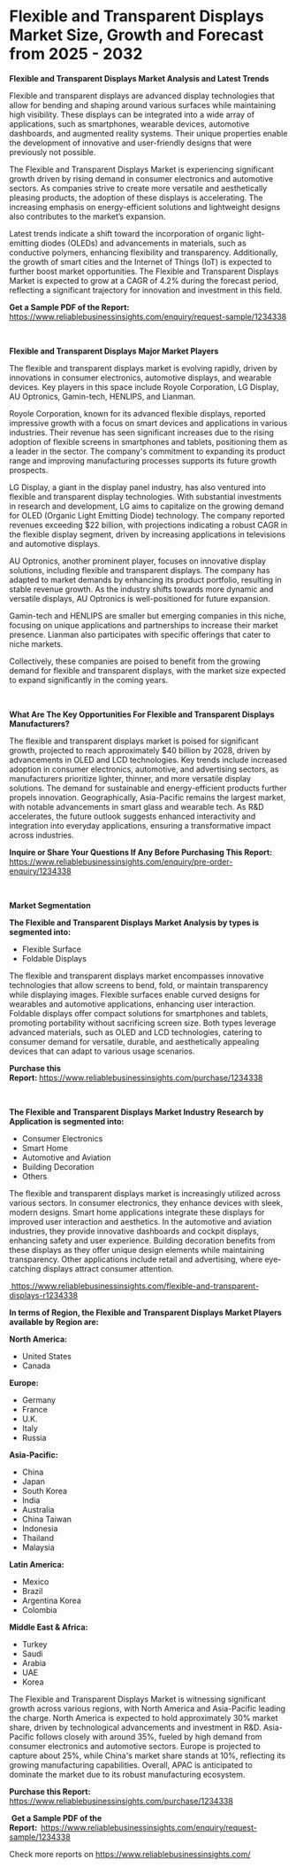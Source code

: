 <p><h1>Flexible and Transparent Displays Market Size, Growth and Forecast from 2025 - 2032</h1></p><p><strong>Flexible and Transparent Displays Market Analysis and Latest Trends</strong></p>
<p><p>Flexible and transparent displays are advanced display technologies that allow for bending and shaping around various surfaces while maintaining high visibility. These displays can be integrated into a wide array of applications, such as smartphones, wearable devices, automotive dashboards, and augmented reality systems. Their unique properties enable the development of innovative and user-friendly designs that were previously not possible.</p><p>The Flexible and Transparent Displays Market is experiencing significant growth driven by rising demand in consumer electronics and automotive sectors. As companies strive to create more versatile and aesthetically pleasing products, the adoption of these displays is accelerating. The increasing emphasis on energy-efficient solutions and lightweight designs also contributes to the market’s expansion.</p><p>Latest trends indicate a shift toward the incorporation of organic light-emitting diodes (OLEDs) and advancements in materials, such as conductive polymers, enhancing flexibility and transparency. Additionally, the growth of smart cities and the Internet of Things (IoT) is expected to further boost market opportunities. The Flexible and Transparent Displays Market is expected to grow at a CAGR of 4.2% during the forecast period, reflecting a significant trajectory for innovation and investment in this field.</p></p>
<p><strong>Get a Sample PDF of the Report:&nbsp;</strong> <a href="https://www.reliablebusinessinsights.com/enquiry/request-sample/1234338?utm_campaign=3080&utm_medium=2&utm_source=Github&utm_content=ia&utm_term=06042025&utm_id=flexible-and-transparent-displays">https://www.reliablebusinessinsights.com/enquiry/request-sample/1234338</a></p>
<p>&nbsp;</p>
<p><strong>Flexible and Transparent Displays Major Market Players</strong></p>
<p><p>The flexible and transparent displays market is evolving rapidly, driven by innovations in consumer electronics, automotive displays, and wearable devices. Key players in this space include Royole Corporation, LG Display, AU Optronics, Gamin-tech, HENLIPS, and Lianman.</p><p>Royole Corporation, known for its advanced flexible displays, reported impressive growth with a focus on smart devices and applications in various industries. Their revenue has seen significant increases due to the rising adoption of flexible screens in smartphones and tablets, positioning them as a leader in the sector. The company's commitment to expanding its product range and improving manufacturing processes supports its future growth prospects.</p><p>LG Display, a giant in the display panel industry, has also ventured into flexible and transparent display technologies. With substantial investments in research and development, LG aims to capitalize on the growing demand for OLED (Organic Light Emitting Diode) technology. The company reported revenues exceeding $22 billion, with projections indicating a robust CAGR in the flexible display segment, driven by increasing applications in televisions and automotive displays.</p><p>AU Optronics, another prominent player, focuses on innovative display solutions, including flexible and transparent displays. The company has adapted to market demands by enhancing its product portfolio, resulting in stable revenue growth. As the industry shifts towards more dynamic and versatile displays, AU Optronics is well-positioned for future expansion.</p><p>Gamin-tech and HENLIPS are smaller but emerging companies in this niche, focusing on unique applications and partnerships to increase their market presence. Lianman also participates with specific offerings that cater to niche markets.</p><p>Collectively, these companies are poised to benefit from the growing demand for flexible and transparent displays, with the market size expected to expand significantly in the coming years.</p></p>
<p>&nbsp;</p>
<p><strong>What Are The Key Opportunities For Flexible and Transparent Displays Manufacturers?</strong></p>
<p><p>The flexible and transparent displays market is poised for significant growth, projected to reach approximately $40 billion by 2028, driven by advancements in OLED and LCD technologies. Key trends include increased adoption in consumer electronics, automotive, and advertising sectors, as manufacturers prioritize lighter, thinner, and more versatile display solutions. The demand for sustainable and energy-efficient products further propels innovation. Geographically, Asia-Pacific remains the largest market, with notable advancements in smart glass and wearable tech. As R&D accelerates, the future outlook suggests enhanced interactivity and integration into everyday applications, ensuring a transformative impact across industries.</p></p>
<p><strong>Inquire or Share Your Questions If Any Before Purchasing This Report:</strong> <a href="https://www.reliablebusinessinsights.com/enquiry/pre-order-enquiry/1234338?utm_campaign=3080&utm_medium=2&utm_source=Github&utm_content=ia&utm_term=06042025&utm_id=flexible-and-transparent-displays">https://www.reliablebusinessinsights.com/enquiry/pre-order-enquiry/1234338</a></p>
<p>&nbsp;</p>
<p><strong>Market Segmentation</strong></p>
<p><strong>The Flexible and Transparent Displays Market Analysis by types is segmented into:</strong></p>
<p><ul><li>Flexible Surface</li><li>Foldable Displays</li></ul></p>
<p><p>The flexible and transparent displays market encompasses innovative technologies that allow screens to bend, fold, or maintain transparency while displaying images. Flexible surfaces enable curved designs for wearables and automotive applications, enhancing user interaction. Foldable displays offer compact solutions for smartphones and tablets, promoting portability without sacrificing screen size. Both types leverage advanced materials, such as OLED and LCD technologies, catering to consumer demand for versatile, durable, and aesthetically appealing devices that can adapt to various usage scenarios.</p></p>
<p><strong>Purchase this Report:&nbsp;</strong><a href="https://www.reliablebusinessinsights.com/purchase/1234338?utm_campaign=3080&utm_medium=2&utm_source=Github&utm_content=ia&utm_term=06042025&utm_id=flexible-and-transparent-displays">https://www.reliablebusinessinsights.com/purchase/1234338</a></p>
<p>&nbsp;</p>
<p><strong>The Flexible and Transparent Displays Market Industry Research by Application is segmented into:</strong></p>
<p><ul><li>Consumer Electronics</li><li>Smart Home</li><li>Automotive and Aviation</li><li>Building Decoration</li><li>Others</li></ul></p>
<p><p>The flexible and transparent displays market is increasingly utilized across various sectors. In consumer electronics, they enhance devices with sleek, modern designs. Smart home applications integrate these displays for improved user interaction and aesthetics. In the automotive and aviation industries, they provide innovative dashboards and cockpit displays, enhancing safety and user experience. Building decoration benefits from these displays as they offer unique design elements while maintaining transparency. Other applications include retail and advertising, where eye-catching displays attract consumer attention.</p></p>
<p><a href="https://www.reliablebusinessinsights.com/flexible-and-transparent-displays-r1234338?utm_campaign=3080&utm_medium=2&utm_source=Github&utm_content=ia&utm_term=06042025&utm_id=flexible-and-transparent-displays">&nbsp;https://www.reliablebusinessinsights.com/flexible-and-transparent-displays-r1234338</a></p>
<p><strong>In terms of Region, the Flexible and Transparent Displays Market Players available by Region are:</strong></p>
<p>
    <p> <strong> North America: </strong>
        <ul>
            <li>United States</li>
            <li>Canada</li>
        </ul>
        </p> 
    <p> <strong> Europe: </strong>
        <ul>
            <li>Germany</li>
            <li>France</li>
            <li>U.K.</li>
            <li>Italy</li>
            <li>Russia</li>
        </ul>
        </p> 
    <p> <strong> Asia-Pacific: </strong>
        <ul>
            <li>China</li>
            <li>Japan</li>
            <li>South Korea</li>
            <li>India</li>
            <li>Australia</li>
            <li>China Taiwan</li>
            <li>Indonesia</li>
            <li>Thailand</li>
            <li>Malaysia</li>
        </ul>
        </p> 
    <p> <strong> Latin America: </strong>
        <ul>
            <li>Mexico</li>
            <li>Brazil</li>
            <li>Argentina Korea</li>
            <li>Colombia</li>
        </ul>
        </p> 
    <p> <strong> Middle East & Africa: </strong>
        <ul>
            <li>Turkey</li>
            <li>Saudi</li>
            <li>Arabia</li>
            <li>UAE</li>
            <li>Korea</li>
        </ul>
    </p>
    </p>
<p><p>The Flexible and Transparent Displays Market is witnessing significant growth across various regions, with North America and Asia-Pacific leading the charge. North America is expected to hold approximately 30% market share, driven by technological advancements and investment in R&D. Asia-Pacific follows closely with around 35%, fueled by high demand from consumer electronics and automotive sectors. Europe is projected to capture about 25%, while China's market share stands at 10%, reflecting its growing manufacturing capabilities. Overall, APAC is anticipated to dominate the market due to its robust manufacturing ecosystem.</p></p>
<p><strong>Purchase this Report: </strong><a href="https://www.reliablebusinessinsights.com/purchase/1234338?utm_campaign=3080&utm_medium=2&utm_source=Github&utm_content=ia&utm_term=06042025&utm_id=flexible-and-transparent-displays">https://www.reliablebusinessinsights.com/purchase/1234338</a></p>
<p>&nbsp;<strong>Get a Sample PDF of the Report:&nbsp;&nbsp;</strong><a href="https://www.reliablebusinessinsights.com/enquiry/request-sample/1234338?utm_campaign=3080&utm_medium=2&utm_source=Github&utm_content=ia&utm_term=06042025&utm_id=flexible-and-transparent-displays">https://www.reliablebusinessinsights.com/enquiry/request-sample/1234338</a></p>
<p><strong></strong></p>
<p>Check more reports on <a href="https://www.reliablebusinessinsights.com/?utm_campaign=3080&utm_medium=2&utm_source=Github&utm_content=ia&utm_term=06042025&utm_id=flexible-and-transparent-displays">https://www.reliablebusinessinsights.com/</a></p>